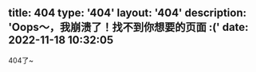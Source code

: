 title: 404
type: '404'
layout: '404'
description: 'Oops～，我崩溃了！找不到你想要的页面 :('
date: 2022-11-18 10:32:05
---
404了~